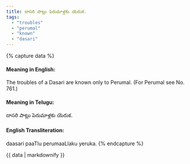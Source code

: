 ```yaml
---
title: దాసరి పాట్లు పెరుమాళ్లకు యెరుక.
tags:
  - "troubles"
  - "perumal"
  - "known"
  - "dasari"
---
```


{% capture data %}
#### Meaning in English:
The troubles of a Dasari are known only to Perumal.
(For Perumal see No. 761.)

#### Meaning in Telugu:
దాసరి పాట్లు పెరుమాళ్లకు యెరుక.

#### English Transliteration:
daasari paaTlu perumaaLlaku yeruka.
{% endcapture %}

<div class="notice">{{ data | markdownify }}</div>

